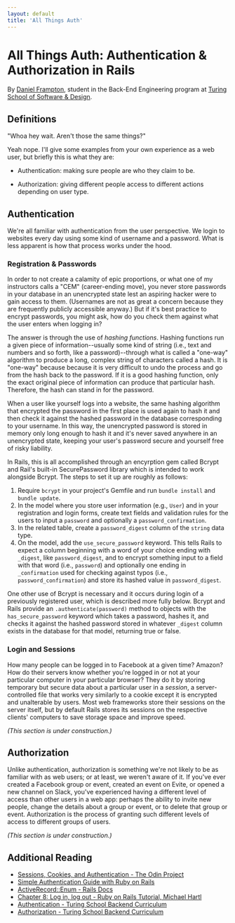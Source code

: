 ```yaml
---
layout: default
title: 'All Things Auth'
---
```


# All Things Auth: Authentication & Authorization in Rails

By [Daniel Frampton](https://gist.github.com/DanielEFrampton), student in the Back-End Engineering program at [Turing School of Software & Design](http://turing.io).

## Definitions

"Whoa hey wait. Aren't those the same things?"

Yeah nope. I'll give some examples from your own experience as a web user, but briefly this is what they are:

- Authentication: making sure people are who they claim to be.

- Authorization: giving different people access to different actions depending on user type.

## Authentication

We're all familiar with authentication from the user perspective. We login to websites every day using some kind of username and a password. What is less apparent is how that process works under the hood.

### Registration & Passwords

In order to not create a calamity of epic proportions, or what one of my instructors calls a "CEM" (career-ending move), you never store passwords in your database in an unencrypted state lest an aspiring hacker were to gain access to them. (Usernames are not as great a concern because they are frequently publicly accessible anyway.) But if it's best practice to encrypt passwords, you might ask, how do you check them against what the user enters when logging in?

The answer is through the use of _hashing functions_. Hashing functions run a given piece of information--usually some kind of string (i.e., text and numbers and so forth, like a password)--through what is called a "one-way" algorithm to produce a long, complex string of characters called a hash. It is "one-way" because because it is very difficult to undo the process and go from the hash back to the password. If it is a good hashing function, only the exact original piece of information can produce that particular hash. Therefore, the hash can stand in for the password.

When a user like yourself logs into a website, the same hashing algorithm that encrypted the password in the first place is used again to hash it and then check it against the hashed password in the database corresponding to your username. In this way, the unencrypted password is stored in memory only long enough to hash it and it's never saved anywhere in an unencrypted state, keeping your user's password secure and yourself free of risky liability.

In Rails, this is all accomplished through an encyrption gem called Bcrypt and Rail's built-in SecurePassword library which is intended to work alongside Bcrypt. The steps to set it up are roughly as follows:

1. Require `bcrypt` in your project's Gemfile and run `bundle install` and `bundle update`.
1. In the model where you store user information (e.g., `User`) and in your registration and login forms, create text fields and validation rules for the users to input a `password` and optionally a `password_confirmation`.
1. In the related table, create a `password_digest` column of the `string` data type.
1. On the model, add the `use_secure_password` keyword. This tells Rails to expect a column beginning with a word of your choice ending with `_digest`, like `password_digest`, and to encrypt something input to a field with that word (i.e., `password`) and optionally one ending in `_confirmation` used for checking against typos (i.e., `password_confirmation`) and store its hashed value in `password_digest`.

One other use of Bcrypt is necessary and it occurs during login of a previously registered user, which is described more fully below. Bcrypt and Rails provide an `.authenticate(password)` method to objects with the `has_secure_password` keyword which takes a password, hashes it, and checks it against the hashed password stored in whatever `_digest` column exists in the database for that model, returning true or false.

### Login and Sessions

How many people can be logged in to Facebook at a given time? Amazon? How do their servers know whether you're logged in or not at your particular computer in your particular browser? They do it by storing temporary but secure data about a particular user in a _session_, a server-controlled file that works very similarly to a cookie except it is encrypted and unalterable by users. Most web frameworks store their sessions on the server itself, but by default Rails stores its sessions on the respective clients' computers to save storage space and improve speed.

_(This section is under construction.)_

<!-- When a user logs into an app, a session is created

(creating a shared current_user method to access the user across all views)

(saving the user_id to session when logging in)

(deleting the user_id key/value pair from session when logging out) -->


## Authorization

Unlike authentication, authorization is something we're not likely to be as familiar with as web users; or at least, we weren't aware of it. If you've ever created a Facebook group or event, created an event on Evite, or opened a new channel on Slack, you've experienced having a different level of access than other users in a web app: perhaps the ability to invite new people, change the details about a group or event, or to delete that group or event. Authorization is the process of granting such different levels of access to different groups of users.

_(This section is under construction.)_

<!-- (namespacing for organization of files)

(enums to track different roles and gain methods to check them on current_user)

(inherited before_action methods on namespaced controllers to restrict access to particular roles)

(using partials to maintain shared content across views in different namespaces)
 -->
## Additional Reading

- [Sessions, Cookies, and Authentication - The Odin Project](https://www.theodinproject.com/courses/ruby-on-rails/lessons/sessions-cookies-and-authentication)
- [Simple Authentication Guide with Ruby on Rails](https://levelup.gitconnected.com/simple-authentication-guide-with-ruby-on-rails-16a6255f0be8)
- [ActiveRecord::Enum - Rails Docs](https://edgeapi.rubyonrails.org/classes/ActiveRecord/Enum.html)
- [Chapter 8: Log in, log out - Ruby on Rails Tutorial, Michael Hartl](https://3rd-edition.railstutorial.org/book/log_in_log_out)
- [Authentication - Turing School Backend Curriculum](https://backend.turing.io/module2/lessons/authentication)
- [Authorization - Turing School Backend Curriculum](https://backend.turing.io/module2/lessons/authorization)
